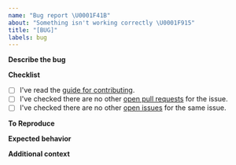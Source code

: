```yaml
---
name: "Bug report \U0001F41B"
about: "Something isn't working correctly \U0001F915"
title: "[BUG]"
labels: bug
---
```


**Describe the bug**
<!-- Please enter a clear and concise description of what the bug is. -->

**Checklist**
<!-- Please check the boxes below, you do this by putting an x in the box like this: [x]. Thank you! -->

- [ ] I've read the [guide for contributing](https://github.com/lordcodes/imagecram/blob/master/CONTRIBUTING.md).
- [ ] I've checked there are no other [open pull requests](https://github.com/lordcodes/imagecram/pulls) for the issue.
- [ ] I've checked there are no other [open issues](https://github.com/lordcodes/imagecram/issues) for the same issue.

**To Reproduce**
<!-- Please provide the steps taken to reproduce the unexpected behaviour or bug.  -->

**Expected behavior**
<!-- Please provide a clear and concise description of what you expected to happen.  -->

**Additional context**
<!-- Please add any other information about the problem here.  -->

